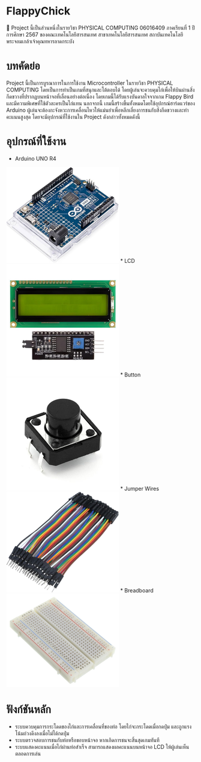 # FlappyChick
📌 Project นี้เป็นส่วนหนึ่งในรายวิชา PHYSICAL COMPUTING 06016409 ภาคเรียนที่ 1 ปีการศึกษา 2567 ของคณะเทคโนโลยีสารสนเทศ สาขาเทคโนโลยีสารสนเทศ สถาบันเทคโนโลยีพระจอมเกล้าเจ้าคุณทหารลาดกระบัง

# บทคัดย่อ
Project นี้เป็นการบูรณาการในการใช้งาน Microcontroller ในรายวิชา PHYSICAL COMPUTING โดยเป็นการทำเป็นเกมที่สนุกและโต้ตอบได้ โดยผู้เล่นจะควบคุมไก่เพื่อให้บินผ่านสิ่งกีดขวางที่ปรากฏบนหน้าจอที่เลื่อนอย่างต่อเนื่อง โดยเกมนี้ได้รับแรงบันดาลใจจากเกม Flappy Bird และมีความพิเศษที่ใช้ตัวละครเป็นไก่แทน นอกจากนี้ เกมนี้สร้างขึ้นทั้งหมดโดยใช้อุปกรณ์ฮาร์ดแวร์ของ Arduino ผู้เล่นจะต้องกะจังหวะการเคลื่อนไหวให้แม่นยำเพื่อหลีกเลี่ยงการชนกับสิ่งกีดขวางและทำคะแนนสูงสุด โดยจะมีอุปกรณ์ที่ใช้งานใน Project ดังกล่าวทั้งหมดดังนี้

# อุปกรณ์ที่ใช้งาน
* Arduino UNO R4
<img src="Pics/Arduino.jpg" alt="Arduino UNO R4" width="300"/>
* LCD
<img src="Pics/LCD-Display-with-I2C-Module.jpg" alt="LCD" width="300"/>
* Button
<img src="Pics/Button.jpg" alt="Button" width="300"/>
* Jumper Wires
<img src="Pics/JumperWires.jpg" alt="Jumper Wires" width="300"/>
* Breadboard
<img src="Pics/Breadboard.jpg" alt="Breadboard" width="300"/>

# ฟังก์ชันหลัก
* ระบบควบคุมการกระโดดของไก่และการเคลื่อนที่ของท่อ โดยไก่จะกระโดดเมื่อกดปุ่ม และถูกแรงโน้มถ่วงดึงลงเมื่อไม่ได้กดปุ่ม
* ระบบตรวจสอบการชนกับท่อหรือขอบหน้าจอ หากเกิดการชนจะสิ้นสุดเกมทันที
* ระบบแสดงคะแนนเมื่อไก่ผ่านท่อสำเร็จ สามารถแสดงผลคะแนนบนหน้าจอ LCD ให้ผู้เล่นเห็นตลอดการเล่น
